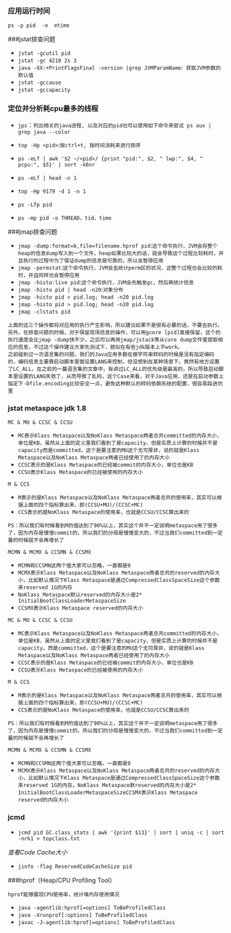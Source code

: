 ### 应用运行时间

`ps -p pid  -o  etime`

###jstat排查问题

* `jstat -gcutil pid`
* `jstat -gc 4210 2s 3`
* `java -XX:+PrintFlagsFinal -version |grep JVMParamName`:` 获取JVM参数的默认值`
* `jstat -gccause`
* `jstat -gccapacity `

### 定位并分析耗cpu最多的线程

* `jps`：`列出相关的java进程, 以及对应的pid也可以使用如下命令来尝试 ps aux | grep java --color   `
* `top -Hp <pid>`:`按ctrl+t, 按时间消耗来进行排序`

* `ps -eLf | awk '$2 ~/<pid>/ {print "pid:", $2, " lwp:", $4, " pcpu:", $5}' | sort -k6nr    `
* `ps -eLf | head -n 1         `
* `top -Hp 9179 -d 1 -n 1 `
* `ps -Lfp pid `
* `ps -mp pid -o THREAD，tid，time `

###jmap排查问题

* `jmap -dump:format=b,file=filename.hprof pid`:`这个命令执行，JVM会将整个heap的信息dump写入到一个文件，heap如果比较大的话，就会导致这个过程比较耗时，并且执行的过程中为了保证dump的信息是可靠的，所以会暂停应用`
* `jmap -permstat`:`这个命令执行，JVM会去统计perm区的状况，这整个过程也会比较的耗时，并且同样也会暂停应用`
* `jmap -histo:live pid`:`这个命令执行，JVM会先触发gc，然后再统计信息`
* `jmap -histo pid | head -n20`:`对象分布`
* `jmap -histo pid > pid.log; head -n20 pid.log`
* `jmap -histo pid > pid.log; head -n20 pid.log`
* `jmap -clstats pid  `

```
上面的这三个操作都将对应用的执行产生影响，所以建议如果不是很有必要的话，不要去执行。
另外，在排查问题的时候，对于保留现场信息的操作，可以用gcore [pid]直接保留，这个的执行速度会比jmap -dump快不少，之后可以再用jmap/jstack等从core dump文件里提取相应的信息，不过这个操作建议大家先测试下，貌似在有些jdk版本上不work。
之前碰到过一次语言集的问题，我们的Java应用多数在做字符串转码的时候是没有指定编码的，编码信息主要靠启动脚本里面设置LANG来控制，但没想到在某种场景下，竟然有地方设置了LC_ALL，在之前的一篇语言集的文章中，有讲过LC_ALL的优先级是最高的，所以导致启动脚本里设置的LANG失效了，从而导致了乱码，这个Case来看，对于Java应用，还是在启动参数上指定下-Dfile.encoding比较安全一点，避免这种默认的转码依赖系统的配置，很容易踩进坑里
```

### jstat metaspace jdk 1.8

`MC & MU & CCSC & CCSU`

* `MC表示Klass Metaspace以及NoKlass Metaspace两者总共committed的内存大小，单位是KB，虽然从上面的定义里我们看到了是capacity，但是实质上计算的时候并不是capacity而是committed，这个是要注意的MU这个无可厚非，说的就是Klass Metaspace以及NoKlass Metaspace两者已经使用了的内存大小`
* `CCSC表示的是Klass Metaspace的已经被commit的内存大小，单位也是KB`
* `CCSU表示Klass Metaspace的已经被使用的内存大小`

`M & CCS`

* `M表示的是Klass Metaspace以及NoKlass Metaspace两者总共的使用率，其实可以根据上面的四个指标算出来，即(CCSU+MU)/(CCSC+MC)`
* `CCS表示的是NoKlass Metaspace的使用率，也就是CCSU/CCSC算出来的`

`PS：所以我们有时候看到M的值达到了90%以上，其实这个并不一定说明metaspace用了很多了，因为内存是慢慢commit的，所以我们的分母是慢慢变大的，不过当我们committed到一定量的时候就不会再增长了`

`MCMN & MCMX & CCSMN & CCSMX`

* `MCMN和CCSMN这两个值大家可以忽略，一直都是0`
* `MCMX表示Klass Metaspace以及NoKlass Metaspace两者总共的reserved的内存大小，比如默认情况下Klass Metaspace是通过CompressedClassSpaceSize这个参数来reserved 1G的内存`
* `NoKlass Metaspace默认reserved的内存大小是2* InitialBootClassLoaderMetaspaceSize`
* `CCSMX表示Klass Metaspace reserved的内存大小`

`MC & MU & CCSC & CCSU`

* `MC表示Klass Metaspace以及NoKlass Metaspace两者总共committed的内存大小，单位是KB，虽然从上面的定义里我们看到了是capacity，但是实质上计算的时候并不是capacity，而是committed，这个是要注意的MU这个无可厚非，说的就是Klass Metaspace以及NoKlass Metaspace两者已经使用了的内存大小`
* `CCSC表示的是Klass Metaspace的已经被commit的内存大小，单位也是KB`
* `CCSU表示Klass Metaspace的已经被使用的内存大小`

`M & CCS`

* `M表示的是Klass Metaspace以及NoKlass Metaspace两者总共的使用率，其实可以根据上面的四个指标算出来，即(CCSU+MU)/(CCSC+MC)`
* `CCS表示的是NoKlass Metaspace的使用率，也就是CCSU/CCSC算出来的`

`PS：所以我们有时候看到M的值达到了90%以上，其实这个并不一定说明metaspace用了很多了，因为内存是慢慢commit的，所以我们的分母是慢慢变大的，不过当我们committed到一定量的时候就不会再增长了`

`MCMN & MCMX & CCSMN & CCSMX`

* `MCMN和CCSMN这两个值大家可以忽略，一直都是0`
* `MCMX表示Klass Metaspace以及NoKlass Metaspace两者总共的reserved的内存大小，比如默认情况下Klass Metaspace是通过CompressedClassSpaceSize这个参数来reserved 1G的内存，NoKlass Metaspace默reserved的内存大小是2* InitialBootClassLoaderMetaspaceSizeCCSMX表示Klass Metaspace reserved的内存大小`

### jcmd

* `jcmd pid GC.class_stats | awk '{print $13}' | sort | uniq -c | sort -nrk1 > topclass.txt `

*查看Code Cache大小*

* `jinfo -flag ReservedCodeCacheSize pid`

###hprof（Heap/CPU Profiling Tool）

`hprof能够展现CPU使用率，统计堆内存使用情况`

* `java -agentlib:hprof[=options] ToBeProfiledClass`
* `java -Xrunprof[:options] ToBeProfiledClass`
* `javac -J-agentlib:hprof[=options] ToBeProfiledClass`

